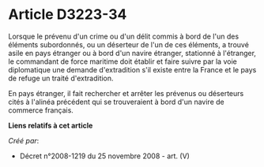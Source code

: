 # Article D3223-34

Lorsque le prévenu d'un crime ou d'un délit commis à bord de l'un des éléments subordonnés, ou un déserteur de l'un de ces
éléments, a trouvé asile en pays étranger ou à bord d'un navire étranger, stationné à l'étranger, le commandant de force
maritime doit établir et faire suivre par la voie diplomatique une demande d'extradition s'il existe entre la France et le
pays de refuge un traité d'extradition.

En pays étranger, il fait rechercher et arrêter les prévenus ou déserteurs cités à l'alinéa précédent qui se trouveraient à
bord d'un navire de commerce français.

**Liens relatifs à cet article**

_Créé par_:

  - Décret n°2008-1219 du 25 novembre 2008 - art. (V)
